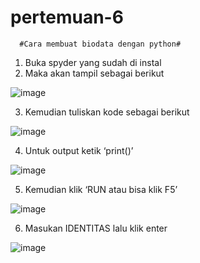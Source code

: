 # pertemuan-6

      #Cara membuat biodata dengan python#
      
1.	Buka spyder yang sudah di instal
2.	Maka akan tampil sebagai berikut

 ![image](https://user-images.githubusercontent.com/73011034/98142485-6fb93c80-1efa-11eb-9996-97f2b2a30dd8.png)


3.	Kemudian tuliskan kode sebagai berikut 

 ![image](https://user-images.githubusercontent.com/73011034/98142539-819adf80-1efa-11eb-997d-22fbf2c6f691.png)




4.	Untuk output ketik ‘print()’

 ![image](https://user-images.githubusercontent.com/73011034/98142591-90819200-1efa-11eb-9643-800b6e23776f.png)


5.	Kemudian klik ‘RUN atau bisa klik F5’

 ![image](https://user-images.githubusercontent.com/73011034/98142709-bb6be600-1efa-11eb-8b3d-56ccaf9857f1.png)











6.	Masukan IDENTITAS lalu klik enter

 ![image](https://user-images.githubusercontent.com/73011034/98142763-cc1c5c00-1efa-11eb-9da8-7e0b225e4d30.png)


 

